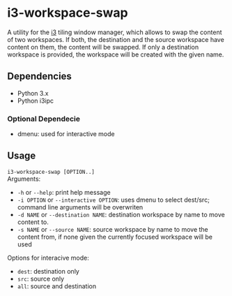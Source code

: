# i3-workspace-swap

 A utility for the [i3](https://i3wm.org) tiling window manager, which allows to swap the content of two workspaces. If both, the destination and the source workspace have content on them, the content will be swapped. If only a destination workspace is provided, the workspace will be created with the given name.

## Dependencies
* Python 3.x
* Python i3ipc

### Optional Dependecie
* dmenu: used for interactive mode

## Usage
`i3-workspace-swap [OPTION..]`\
Arguments:
* `-h` or `--help`: print help message
* `-i OPTION` or `--interactive OPTION`: uses dmenu to select dest/src; command line arguments will be overwriten
* `-d NAME` or `--destination NAME`: destination workspace by name to move content to.
* `-s NAME` or `--source NAME`: source workspace by name to move the content from, if none given the currently focused workspace will be used

Options for interacive mode:
* `dest`: destination only
* `src`: source only
* `all`: source and destination